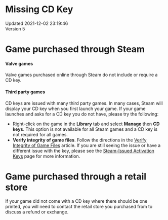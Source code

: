 # Missing CD Key
Updated 2021-12-02 23:19:46  
Version 5  

# Game purchased through Steam
#### Valve games
Valve games purchased online through Steam do not include or require a CD key.  
  
#### Third party games
CD keys are issued with many third party games.  In many cases, Steam will display your CD key when you first launch your game.  If your game launches and asks for a CD key you do not have, please try the following:  
* Right-click on the game in the **Library** tab and select **Manage** then **CD keys**. This option is not available for all Steam games and a CD key is not required for all games.
* **Verify integrity of game files**.  Follow the directions in the [Verify Integrity of Game Files](https://help.steampowered.com/en/faqs/view/0C48-FCBD-DA71-93EB) article.
If you are still seeing the issue or have a different issue with the key, please see the [Steam-Issued Activation Keys](https://help.steampowered.com/en/faqs/view/2FF7-8298-9409-BC1D) page for more information.  
  
  
# Game purchased through a retail store
If your game did not come with a CD key where there should be one printed, you will need to contact the retail store you purchased from to discuss a refund or exchange.